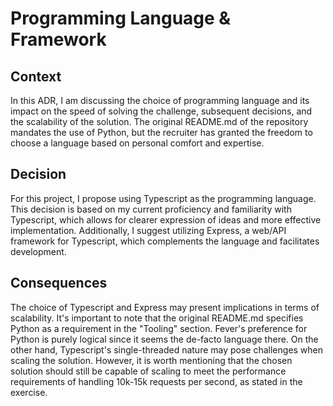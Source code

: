 # Programming Language & Framework

## Context
In this ADR, I am discussing the choice of programming language and its impact on the speed of solving the challenge, subsequent decisions, and the scalability of the solution. The original README.md of the repository mandates the use of Python, but the recruiter has granted the freedom to choose a language based on personal comfort and expertise.

## Decision
For this project, I propose using Typescript as the programming language. This decision is based on my current proficiency and familiarity with Typescript, which allows for clearer expression of ideas and more effective implementation. Additionally, I suggest utilizing Express, a web/API framework for Typescript, which complements the language and facilitates development.

## Consequences
The choice of Typescript and Express may present implications in terms of scalability. It's important to note that the original README.md specifies Python as a requirement in the "Tooling" section. Fever's preference for Python is purely logical since it seems the de-facto language there. On the other hand, Typescript's single-threaded nature may pose challenges when scaling the solution. However, it is worth mentioning that the chosen solution should still be capable of scaling to meet the performance requirements of handling 10k-15k requests per second, as stated in the exercise.
